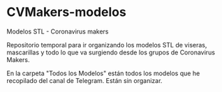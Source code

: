 # CVMakers-modelos
Modelos STL - Coronavirus makers


Repositorio temporal para ir organizando los modelos STL de viseras, mascarillas y todo lo que va surgiendo desde los grupos de Coronavirus Makers.

En la carpeta "Todos los Modelos" están todos los modelos que he recopilado del canal de Telegram. Están sin organizar.


